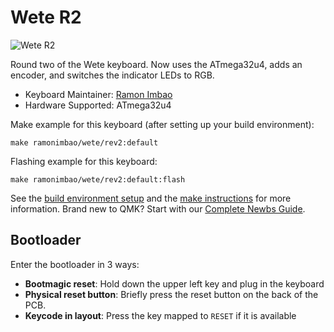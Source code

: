 # Wete R2

![Wete R2](https://i.imgur.com/WKFe7T8l.png)

Round two of the Wete keyboard. Now uses the ATmega32u4, adds an encoder, and switches the indicator LEDs to RGB.

* Keyboard Maintainer: [Ramon Imbao](https://github.com/ramonimbao)
* Hardware Supported: ATmega32u4

Make example for this keyboard (after setting up your build environment):

    make ramonimbao/wete/rev2:default

Flashing example for this keyboard:

    make ramonimbao/wete/rev2:default:flash

See the [build environment setup](https://docs.qmk.fm/#/getting_started_build_tools) and the [make instructions](https://docs.qmk.fm/#/getting_started_make_guide) for more information. Brand new to QMK? Start with our [Complete Newbs Guide](https://docs.qmk.fm/#/newbs).

## Bootloader

Enter the bootloader in 3 ways:

* **Bootmagic reset**: Hold down the upper left key and plug in the keyboard
* **Physical reset button**: Briefly press the reset button on the back of the PCB.
* **Keycode in layout**: Press the key mapped to `RESET` if it is available
